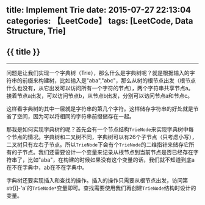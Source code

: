 title: Implement Trie
date: 2015-07-27 22:13:04
categories: 【LeetCode】
tags: [LeetCode, Data Structure, Trie]
---
## {{ title }} ##

---

问题是让我们实现一个字典树（Trie），那么什么是字典树呢？就是根据输入的字符串的前缀来构建树，比如输入是"aba","abc"，那么从树的根节点出发（根节点什么也没有，从它出发可以访问所有一个字符的节点），两个字符串共享节点a。接着节点a出发，可以访问节点b，从节点b出发，分别可以访问节点a和节点c。

这样看字典树的其中一层就是字符串的第几个字符。这样储存字符串的好处就是节省了空间，因为可以将相同的字符串前缀储存在一起。

那我是如何实现字典树的呢？首先会有一个节点结构`TrieNode`来实现字典树中每个节点的情况。字典树和二叉树不同，字典树可以有26个子节点（只考虑小写），二叉树只有左右子节点。所以`TrieNode`下会有个`TrieNode`的二维指针来储存它所有的子节点。我们还需要设计一个变量来记录从根节点到当前节点是否已经存在字符串了，比如"aba"，在构建的时候如果没有这个变量的话，我们就不知道到底a在不在字典中，ab在不在字典中。

字典树还要实现插入和查找的操作。插入的操作只需要从根节点出发，访问第str[i]-'a'的`TrieNode*`变量即可。查找需要使用我们再创建`TrieNode`结构时设计的变量。
